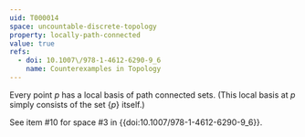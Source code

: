 ```yaml
---
uid: T000014
space: uncountable-discrete-topology
property: locally-path-connected
value: true
refs:
  - doi: 10.1007\/978-1-4612-6290-9_6
    name: Counterexamples in Topology
---
```

Every point $p$ has a local basis of path connected sets. (This local basis at $p$ simply consists of the set $\{p\}$ itself.)

See item #10 for space #3 in {{doi:10.1007\/978-1-4612-6290-9_6}}.
